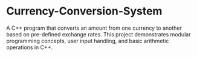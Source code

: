 # Currency-Conversion-System
A C++ program that converts an amount from one currency to another based on pre-defined exchange rates. This project demonstrates modular programming concepts, user input handling, and basic arithmetic operations in C++.
